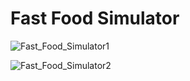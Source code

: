 # Fast Food Simulator

![Fast_Food_Simulator1](https://github.com/TkN42/FastFoodSimulatorApp/assets/29886553/6c74db05-f259-4786-b770-a2d953243f74)

![Fast_Food_Simulator2](https://github.com/TkN42/FastFoodSimulatorApp/assets/29886553/d5e40e0a-992b-48a3-80fb-322cd3cb06ad)
